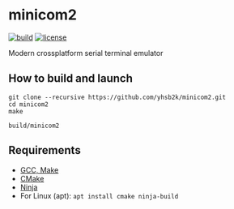 # minicom2

[![build](https://github.com/yhsb2k/minicom2/workflows/build/badge.svg)](https://github.com/yhsb2k/minicom2/actions?workflow=build)
[![license](https://img.shields.io/github/license/yhsb2k/minicom2?color=blue)](https://github.com/yhsb2k/minicom2/blob/master/LICENSE)

Modern crossplatform serial terminal emulator

## How to build and launch
```
git clone --recursive https://github.com/yhsb2k/minicom2.git
cd minicom2
make

build/minicom2
```

## Requirements
* [GCC, Make](https://winlibs.com)
* [CMake](https://cmake.org/download)
* [Ninja](https://ninja-build.org)
* For Linux (apt): `apt install cmake ninja-build`
